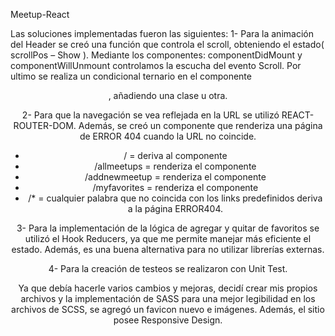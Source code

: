 Meetup-React

Las soluciones implementadas fueron las siguientes:
1-	Para la animación del Header se creó una función que controla el scroll, obteniendo el estado( scrollPos – Show ).  Mediante los componentes: componentDidMount y componentWillUnmount controlamos la escucha del evento Scroll. Por ultimo se realiza un condicional ternario en el componente <Header/>, añadiendo una clase u otra.

2-	 Para que la navegación se vea reflejada en la URL se utilizó REACT-ROUTER-DOM.  Además, se creó un componente que renderiza una página de ERROR 404 cuando la URL no coincide.


-	/ = deriva al componente <AllMeetups/>
-	/allmeetups = renderiza el componente <AllMeetups/>
-	/addnewmeetup = renderiza el componente <AddNewMeetup/>
-	/myfavorites = renderiza el componente <MyFavorite/>
-	/* = cualquier palabra que no coincida con los links predefinidos deriva a la página ERROR404.

3-	Para la implementación de la lógica de agregar y quitar de favoritos se utilizó el Hook Reducers, ya que me permite manejar más eficiente el estado. Además, es una buena alternativa para no utilizar librerías externas. 

4-	Para la creación de testeos se realizaron con Unit Test.

Ya que debía hacerle varios cambios y mejoras, decidí crear mis propios archivos y la implementación de SASS para una mejor legibilidad en los archivos de SCSS, se agregó un favicon nuevo e imágenes.
Además, el sitio posee Responsive Design.
